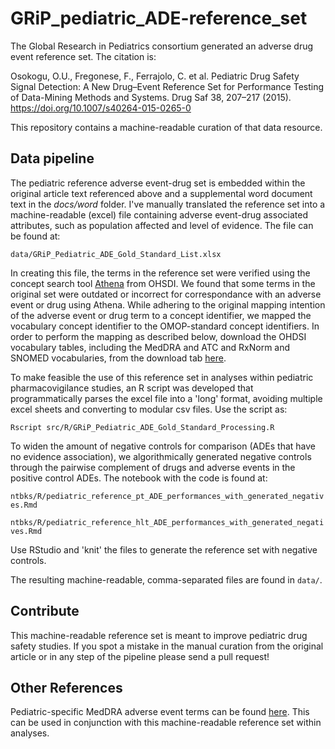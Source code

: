 # GRiP\_pediatric\_ADE-reference\_set

The Global Research in Pediatrics consortium generated an adverse drug event reference set. The citation is:

Osokogu, O.U., Fregonese, F., Ferrajolo, C. et al. Pediatric Drug Safety Signal Detection: A New Drug–Event Reference Set for Performance Testing of Data-Mining Methods and Systems. Drug Saf 38, 207–217 (2015). https://doi.org/10.1007/s40264-015-0265-0

This repository contains a machine-readable curation of that data resource. 


## Data pipeline

The pediatric reference adverse event-drug set is embedded within the original article text referenced above and a supplemental word document text in the *docs/word* folder. I've manually translated the reference set into a machine-readable (excel) file containing adverse event-drug associated attributes, such as population affected and level of evidence. The file can be found at:

`data/GRiP_Pediatric_ADE_Gold_Standard_List.xlsx`

In creating this file, the terms in the reference set were verified using the concept search tool [Athena](http://athena.ohdsi.org/search-terms/terms) from OHSDI. We found that some terms in the original set were outdated or incorrect for correspondance with an adverse event or drug using Athena. While adhering to the original mapping intention of the adverse event or drug term to a concept identifier, we mapped the vocabulary concept identifier to the OMOP-standard concept identifiers. In order to perform the mapping as described below, download the OHDSI vocabulary tables, including the MedDRA and ATC and RxNorm and SNOMED vocabularies, from the download tab [here](https://athena.ohdsi.org/vocabulary/list).

To make feasible the use of this reference set in analyses within pediatric pharmacovigilance studies, an R script was developed that programmatically parses the excel file into a 'long' format, avoiding multiple excel sheets and converting to modular csv files. Use the script as:

`Rscript src/R/GRiP_Pediatric_ADE_Gold_Standard_Processing.R`

To widen the amount of negative controls for comparison (ADEs that have no evidence association), we algorithmically generated negative controls through the pairwise complement of drugs and adverse events in the positive control ADEs. The notebook with the code is found at:

`ntbks/R/pediatric_reference_pt_ADE_performances_with_generated_negatives.Rmd`

`ntbks/R/pediatric_reference_hlt_ADE_performances_with_generated_negatives.Rmd`

Use RStudio and 'knit' the files to generate the reference set with negative controls. 

The resulting machine-readable, comma-separated files are found in `data/`. 

## Contribute

This machine-readable reference set is meant to improve pediatric drug safety studies. If you spot a mistake in the manual curation from the original article or in any step of the pipeline please send a pull request!

## Other References

Pediatric-specific MedDRA adverse event terms can be found [here](https://www.meddra.org/paediatric-and-gender-adverse-event-term-lists). This can be used in conjunction with this machine-readable reference set within analyses. 



